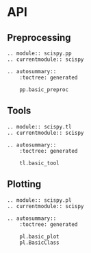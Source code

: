# API

## Preprocessing

```{eval-rst}
.. module:: scispy.pp
.. currentmodule:: scispy

.. autosummary::
    :toctree: generated

    pp.basic_preproc
```

## Tools

```{eval-rst}
.. module:: scispy.tl
.. currentmodule:: scispy

.. autosummary::
    :toctree: generated

    tl.basic_tool
```

## Plotting

```{eval-rst}
.. module:: scispy.pl
.. currentmodule:: scispy

.. autosummary::
    :toctree: generated

    pl.basic_plot
    pl.BasicClass
```
